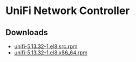 UniFi Network Controller
========================


Downloads
---------

* [unifi-5.13.32-1.el8.src.rpm](https://file.lily.flowers/rpm/unifi-5.13.32-1.el8.src.rpm)
* [unifi-5.13.32-1.el8.x86\_64.rpm](https://file.lily.flowers/rpm/unifi-5.13.32-1.el8.x86_64.rpm)

